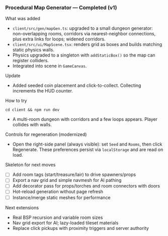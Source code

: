 ### Procedural Map Generator — Completed (v1)

What was added
- `client/src/gen/mapGen.ts`: upgraded to a small dungeon generator: non-overlapping rooms, corridors via nearest-neighbor connections, plus extra links for loops; widened corridors.
- `client/src/ui/MapScene.tsx`: renders grid as boxes and builds matching static physics walls.
- Physics upgraded to a singleton with `addStaticBox()` so the map can register colliders.
- Integrated into scene in `GameCanvas`.

Update
- Added seeded coin placement and click-to-collect. Collecting increments the HUD counter.

How to try
```
cd client && npm run dev
```
- A multi-room dungeon with corridors and a few loops appears. Player collides with walls.

Controls for regeneration (modernized)
- Open the right-side panel (always visible): set `Seed` and `Rooms`, then click Regenerate. These preferences persist via `localStorage` and are read on load.

Skeleton for next moves
- [ ] Add room tags (start/treasure/lair) to drive spawners/props
- [ ] Export a nav grid and simple navmesh for AI pathing
- [ ] Add decorator pass for props/torches and room connectors with doors
- [ ] Hot-reload generation without page refresh
 - [ ] Instance/merge static meshes for performance

Next extensions
- Real BSP recursion and variable room sizes
- Nav grid export for AI; lazy-loaded tileset materials
- Replace click pickups with proximity triggers and server authority


